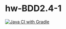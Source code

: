 # hw-BDD2.4-1
[![Java CI with Gradle](https://github.com/siniwyh/hw-BDD2.4-1/actions/workflows/gradle.yml/badge.svg)](https://github.com/siniwyh/hw-BDD2.4-1/actions/workflows/gradle.yml)